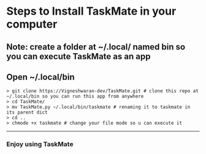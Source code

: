 <h1>Steps to Install TaskMate in your computer</h1>
<h2>Note: create a folder at ~/.local/ named bin so you can execute TaskMate as an app</h2>
<h2>Open ~/.local/bin</h2>

```
> git clone https://Vigneshwaran-dev/TaskMate.git # clone this repo at ~/.local/bin so you can run this app from anywhere
> cd TaskMate/
> mv TaskMate.py ~/.local/bin/taskmate # renaming it to taskmate in its parent dict
> cd ..
> chmode +x taskmate # change your file mode so u can execute it
```
<hr>
<h3>Enjoy using TaskMate</h3>
